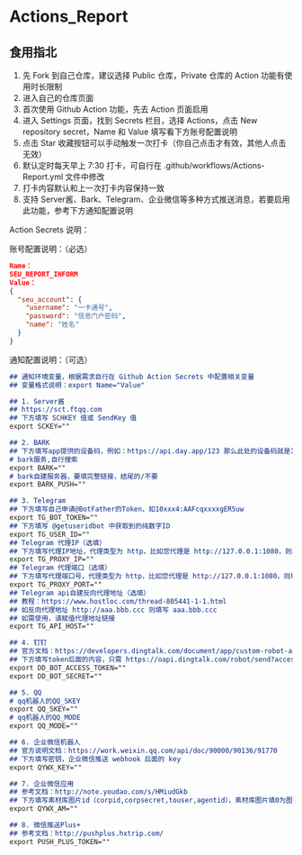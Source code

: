 # Actions_Report

## 食用指北

1. 先 Fork 到自己仓库，建议选择 Public 仓库，Private 仓库的 Action 功能有使用时长限制
2. 进入自己的仓库页面
3. 首次使用 Github Action 功能，先去 Action 页面启用
4. 进入 Settings 页面，找到 Secrets 栏目，选择 Actions，点击 New repository secret，Name 和 Value 填写看下方账号配置说明
5. 点击 Star 收藏按钮可以手动触发一次打卡（你自己点击才有效，其他人点击无效）
6. 默认定时每天早上 7:30 打卡，可自行在 .github/workflows/Actions-Report.yml 文件中修改
7. 打卡内容默认和上一次打卡内容保持一致
7. 支持 Server酱、Bark、Telegram、企业微信等多种方式推送消息，若要启用此功能，参考下方通知配置说明

Action Secrets 说明：

账号配置说明：（必选）

```JSON
Name：
SEU_REPORT_INFORM
Value：
{
  "seu_account": {
    "username": "一卡通号", 
    "password": "信息门户密码", 
    "name": "姓名"
  }
}
```

通知配置说明：（可选）

```markdown
## 通知环境变量，根据需求自行在 Github Action Secrets 中配置相关变量
## 变量格式说明：export Name="Value"

## 1. Server酱
## https://sct.ftqq.com
## 下方填写 SCHKEY 值或 SendKey 值
export SCKEY=""

## 2. BARK
## 下方填写app提供的设备码，例如：https://api.day.app/123 那么此处的设备码就是123
# bark服务,自行搜索
export BARK=""
# bark自建服务器，要填完整链接，结尾的/不要
export BARK_PUSH=""

## 3. Telegram
## 下方填写自己申请@BotFather的Token，如10xxx4:AAFcqxxxxgER5uw
export TG_BOT_TOKEN=""
## 下方填写 @getuseridbot 中获取到的纯数字ID
export TG_USER_ID=""
## Telegram 代理IP（选填）
## 下方填写代理IP地址，代理类型为 http，比如您代理是 http://127.0.0.1:1080，则填写 "127.0.0.1"
export TG_PROXY_IP=""
## Telegram 代理端口（选填）
## 下方填写代理端口号，代理类型为 http，比如您代理是 http://127.0.0.1:1080，则填写 "1080"
export TG_PROXY_PORT=""
## Telegram api自建反向代理地址（选填）
## 教程：https://www.hostloc.com/thread-805441-1-1.html
## 如反向代理地址 http://aaa.bbb.ccc 则填写 aaa.bbb.ccc
## 如需使用，请赋值代理地址链接
export TG_API_HOST=""

## 4. 钉钉
## 官方文档：https://developers.dingtalk.com/document/app/custom-robot-access
## 下方填写token后面的内容，只需 https://oapi.dingtalk.com/robot/send?access_token=XXX 等于=符号后面的XXX即可
export DD_BOT_ACCESS_TOKEN=""
export DD_BOT_SECRET=""

## 5. QQ
# qq机器人的QQ_SKEY
export QQ_SKEY=""
# qq机器人的QQ_MODE
export QQ_MODE=""

## 6. 企业微信机器人
## 官方说明文档：https://work.weixin.qq.com/api/doc/90000/90136/91770
## 下方填写密钥，企业微信推送 webhook 后面的 key
export QYWX_KEY=""

## 7. 企业微信应用
## 参考文档：http://note.youdao.com/s/HMiudGkb
## 下方填写素材库图片id（corpid,corpsecret,touser,agentid），素材库图片填0为图文消息, 填1为纯文本消息
export QYWX_AM=""

## 8. 微信推送Plus+
## 参考文档：http://pushplus.hxtrip.com/
export PUSH_PLUS_TOKEN=""
```